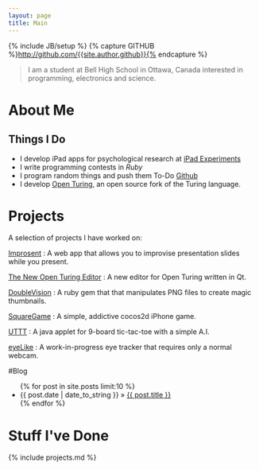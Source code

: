 ```yaml
---
layout: page
title: Main
---
```

{% include JB/setup %}
{% capture GITHUB %}http://github.com/{{site.author.github}}{% endcapture %}

> I am a student at Bell High School in Ottawa, Canada interested in programming, electronics and science.

# About Me
## Things I Do

- I develop iPad apps for psychological research at [iPad Experiments](http://hume.ca/ix)
- I write programming contests in *Ruby*
- I program random things and push them To-Do [Github]({{GITHUB}})
- I develop [Open Turing](http://tristan.hume.ca/openturing), an open source fork of the Turing language.

# Projects

A selection of projects I have worked on:

[Improsent]({{BASE_PATH}}/improsent)
: A web app that allows you to improvise presentation slides while you present.

[The New Open Turing Editor](https://github.com/Open-Turing-Project/turing-editor-qt)
: A new editor for Open Turing written in Qt.

[DoubleVision]({{GITHUB}}/doubleVision)
: A ruby gem that that manipulates PNG files to create magic thumbnails.

[SquareGame]({{GITHUB}}/SquareGame)
: A simple, addictive cocos2d iPhone game.

[UTTT]({{GITHUB}}/Ultimate-Tic-Tac-Toe)
: A java applet for 9-board tic-tac-toe with a simple A.I.

[eyeLike]({{GITHUB}}/doubleVision)
: A work-in-progress eye tracker that requires only a normal webcam.

#Blog

<ul class="posts">
  {% for post in site.posts limit:10 %}
    <li><span>{{ post.date | date_to_string }}</span> &raquo; <a href="{{ BASE_PATH }}{{ post.url }}">{{ post.title }}</a></li>
  {% endfor %}
</ul>

# Stuff I've Done

{% include projects.md %}


